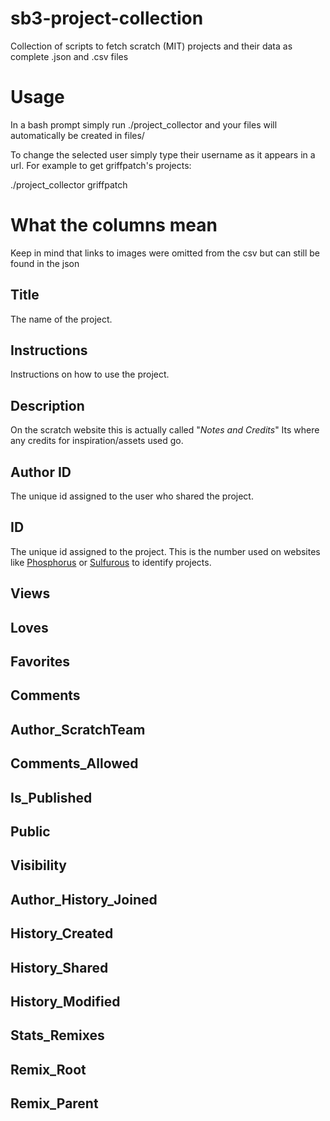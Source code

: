 # sb3-project-collection
Collection of scripts to fetch scratch (MIT) projects and their data as complete .json and .csv files
# Usage
In a bash prompt simply run ./project_collector and your files will automatically be created in files/

To change the selected user simply type their username as it appears in a url. For example to get griffpatch's projects:

./project_collector griffpatch

# What the columns mean

Keep in mind that links to images were omitted from the csv but can still be found in the json

## Title
The name of the project.

## Instructions

Instructions on how to use the project.

## Description

On the scratch website this is actually called "*Notes and Credits*" Its where any credits for inspiration/assets used go.

## Author ID
The unique id assigned to the user who shared the project.

## ID
The unique id assigned to the project. This is the number used on websites like [Phosphorus](https://phosphorus.github.io/) or [Sulfurous](https://sulfurous.aau.at/) to identify projects.

## Views

## Loves

## Favorites

## Comments

## Author_ScratchTeam

## Comments_Allowed

## Is_Published

## Public

## Visibility

## Author_History_Joined

## History_Created

## History_Shared

## History_Modified

## Stats_Remixes

## Remix_Root

## Remix_Parent
